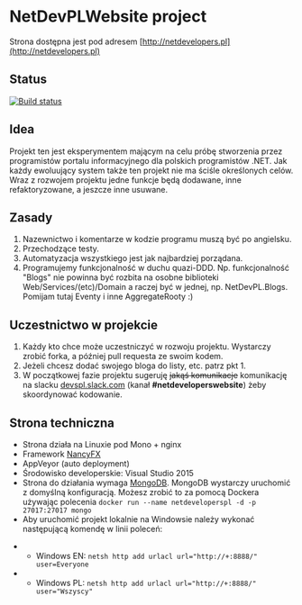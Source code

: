 # NetDevPLWebsite project

Strona dostępna jest pod adresem [http://netdevelopers.pl](http://netdevelopers.pl)

## Status

[![Build status](https://ci.appveyor.com/api/projects/status/eyu2c3t7k0cj1orc?svg=true)](https://ci.appveyor.com/project/pawelklimczyk/netdevplwebsite)


## Idea
Projekt ten jest eksperymentem mającym na celu próbę stworzenia przez programistów portalu informacyjnego dla polskich programistów .NET.
Jak każdy ewoluujący system także ten projekt nie ma ściśle określonych celów. Wraz z rozwojem projektu jedne funkcje będą dodawane, inne refaktoryzowane, a jeszcze inne usuwane.

## Zasady
1. Nazewnictwo i komentarze w kodzie programu muszą być po angielsku.
2. Przechodzące testy.
3. Automatyzacja wszystkiego jest jak najbardziej porządana.
4. Programujemy funkcjonalność w duchu quazi-DDD. Np. funkcjonalność "Blogs" nie powinna być rozbita na osobne biblioteki Web/Services/(etc)/Domain a raczej być w jednej, np. NetDevPL.Blogs. Pomijam tutaj Eventy i inne AggregateRooty :)

## Uczestnictwo w projekcie
1. Każdy kto chce może uczestniczyć w rozwoju projektu. Wystarczy zrobić forka, a później pull requesta ze swoim kodem.
2. Jeżeli chcesz dodać swojego bloga do listy, etc. patrz pkt 1.
3. W początkowej fazie projektu sugeruję ~~jakąś komunikacje~~ komunikację na slacku [devspl.slack.com](http://devspl.slack.com) (kanał **#netdeveloperswebsite**) żeby skoordynować kodowanie.

## Strona techniczna
* Strona działa na Linuxie pod Mono + nginx
* Framework [NancyFX](https://github.com/NancyFx/Nancy/wiki/Documentation)
* AppVeyor (auto deployment)
* Środowisko developerskie: Visual Studio 2015
* Strona do działania wymaga [MongoDB](https://www.mongodb.com/download-center#community). MongoDB wystarczy uruchomić z domyślną konfiguracją. Możesz zrobić to za pomocą Dockera używając polecenia `docker run --name netdeveloperspl -d -p 27017:27017 mongo`
* Aby uruchomić projekt lokalnie na Windowsie należy wykonać następującą komendę w linii poleceń:
- - Windows EN: `netsh http add urlacl url="http://+:8888/"  user=Everyone`
- - Windows PL: `netsh http add urlacl url="http://+:8888/" user="Wszyscy"`


